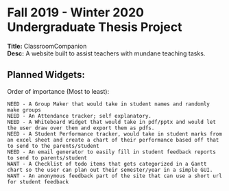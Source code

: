 # Fall 2019 - Winter 2020 Undergraduate Thesis Project
**Title:** ClassroomCompanion\
**Desc:** A website built to assist teachers with mundane teaching tasks.

## Planned Widgets:
Order of importance (Most to least):
```
NEED - A Group Maker that would take in student names and randomly make groups
NEED - An Attendance tracker; self explanatory.
NEED - A Whiteboard Widget that would take in pdf/pptx and would let the user draw over them and export them as pdfs.
NEED - A Student Performance tracker, would take in student marks from an excel sheet and create a chart of their performance based off that to send to the parents/student
NEED - An email generator to easily fill in student feedback reports to send to parents/student
WANT - A Checklist of todo items that gets categorized in a Gantt chart so the user can plan out their semester/year in a simple GUI.
WANT - An anonymous feedback part of the site that can use a short url for student feedback
```
